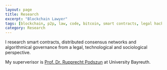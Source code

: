 ```yaml
---
layout: page
title: Research
excerpt: "Blockchain Lawyer"
tags: [blockchain, p2p, law, code, bitcoin, smart contracts, legal hacking, legal automation]
category: Research
---
```


I research smart contracts, distributed consensus networks and algorithmical governance from a legal, technological and sociological perspective.

My superverisor is [Prof. Dr. Rupprecht Podszun](http://www.zivilrecht8.uni-bayreuth.de/de/team/owner_of_chair/Rupprecht_Podszun/) at University Bayreuth.